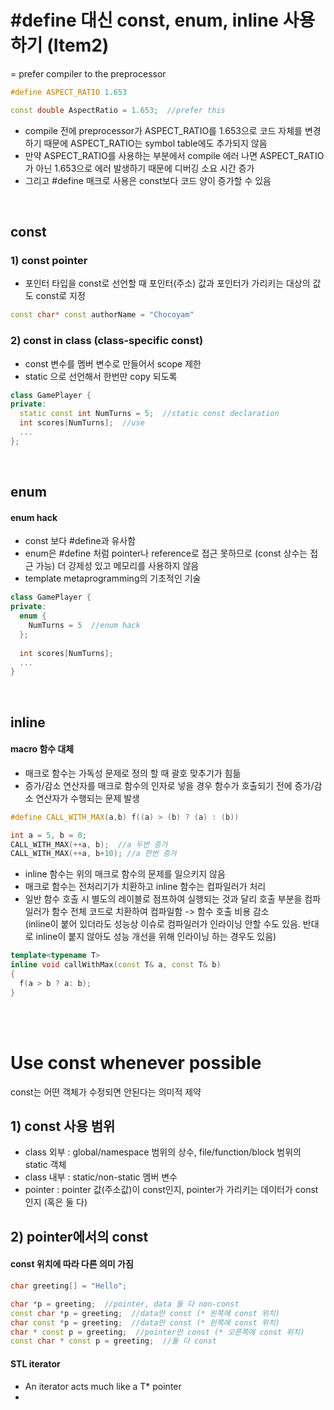 # #define 대신 const, enum, inline 사용하기 (Item2)
= prefer compiler to the preprocessor
```c++
#define ASPECT_RATIO 1.653

const double AspectRatio = 1.653;  //prefer this
```
- compile 전에 preprocessor가 ASPECT_RATIO를 1.653으로 코드 자체를 변경하기 때문에 ASPECT_RATIO는 symbol table에도 추가되지 않음
- 만약 ASPECT_RATIO를 사용하는 부분에서 compile 에러 나면 ASPECT_RATIO가 아닌 1.653으로 에러 발생하기 때문에 디버깅 소요 시간 증가
- 그리고 #define 매크로 사용은 const보다 코드 양이 증가할 수 있음
</br>

## const 
### 1) const pointer
- 포인터 타입을 const로 선언할 때 포인터(주소) 값과 포인터가 가리키는 대상의 값도 const로 지정
```c++
const char* const authorName = "Chocoyam"
```
### 2) const in class (class-specific const)
- const 변수를 멤버 변수로 만들어서 scope 제한
- static 으로 선언해서 한번만 copy 되도록
```c++
class GamePlayer {
private:
  static const int NumTurns = 5;  //static const declaration
  int scores[NumTurns];  //use
  ...
};
```
</br>

## enum
#### enum hack
- const 보다 #define과 유사함
- enum은 #define 처럼 pointer나 reference로 접근 못하므로 (const 상수는 접근 가능) 더 강제성 있고 메모리를 사용하지 않음
- template metaprogramming의 기초적인 기술
```c++
class GamePlayer {
private:
  enum {
    NumTurns = 5  //enum hack
  };
  
  int scores[NumTurns];
  ...
}
```
</br>

## inline
#### macro 함수 대체
- 매크로 함수는 가독성 문제로 정의 할 때 괄호 맞추기가 힘듦
- 증가/감소 연산자를 매크로 함수의 인자로 넣을 경우 함수가 호출되기 전에 증가/감소 연산자가 수행되는 문제 발생
```c++
#define CALL_WITH_MAX(a,b) f((a) > (b) ? (a) : (b))

int a = 5, b = 0;
CALL_WITH_MAX(++a, b);  //a 두번 증가
CALL_WITH_MAX(++a, b+10); //a 한번 증가
```
- inline 함수는 위의 매크로 함수의 문제를 일으키지 않음
- 매크로 함수는 전처리기가 치환하고 inline 함수는 컴파일러가 처리
- 일반 함수 호출 시 별도의 레이블로 점프하여 실행되는 것과 달리 호출 부분을 컴파일러가 함수 전체 코드로 치환하여 컴파일함 -> 함수 호출 비용 감소   
(inline이 붙어 있더라도 성능상 이슈로 컴파일러가 인라이닝 안할 수도 있음. 반대로 inline이 붙지 않아도 성능 개선을 위해 인라이닝 하는 경우도 있음)
```c++
template<typename T>
inline void callWithMax(const T& a, const T& b)
{
  f(a > b ? a: b);
}
```
</br>
</br>

# Use const whenever possible
const는 어떤 객체가 수정되면 안된다는 의미적 제약
## 1) const 사용 범위
- class 외부 : global/namespace 범위의 상수, file/function/block 범위의 static 객체
- class 내부 : static/non-static 멤버 변수
- pointer : pointer 값(주소값)이 const인지, pointer가 가리키는 데이터가 const인지 (혹은 둘 다)

## 2) pointer에서의 const
#### const 위치에 따라 다른 의미 가짐
```c++
char greeting[] = "Hello";

char *p = greeting;  //pointer, data 둘 다 non-const
const char *p = greeting;  //data만 const (* 왼쪽에 const 위치)
char const *p = greeting;  //data만 const (* 왼쪽에 const 위치)
char * const p = greeting;  //pointer만 const (* 오른쪽에 const 위치)
const char * const p = greeting;  //둘 다 const
```

#### STL iterator
- An iterator acts much like a T* pointer
- 

